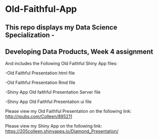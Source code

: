 # Old-Faithful-App

## This repo displays my Data Science Specialization - 

## Developing Data Products, Week 4 assignment

And includes the Following Old Faithful Shiny App files:

-Old Faithful Presentation html file

-Old Faithful Presentation Rmd file

-Shiny App Old faithful Presentation Server file

-Shiny App Old Faithful Presentation ui file

Please view my Old Faithful Presentation on the following link: http://rpubs.com/Colleen/895211

Please view my Shiny App on the following link: https://205colleen.shinyapps.io/Diamond_Presentation/
